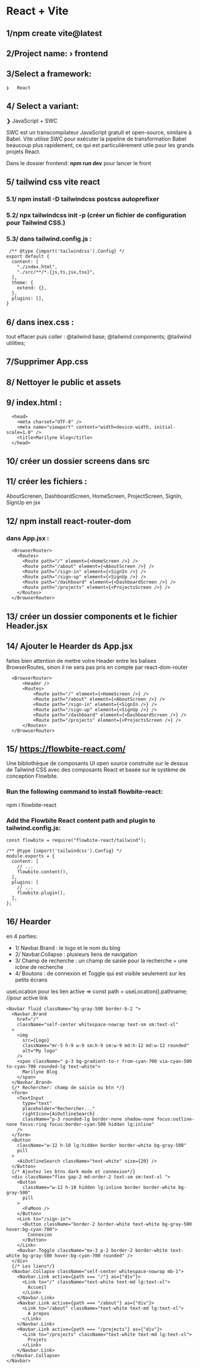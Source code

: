 # React + Vite

## 1/npm create vite@latest

## 2/Project name: › frontend

## 3/Select a framework:
    ❯   React

## 4/ Select a variant:
  ❯    JavaScript + SWC

SWC est un transcompilateur JavaScript gratuit et open-source, similaire à Babel.
Vite utilise SWC pour exécuter la pipeline de transformation Babel beaucoup plus rapidement, ce qui est particulièrement utile pour les grands projets React.

Dans le dossier frontend: **npm run dev** pour lancer le front

## 5/ tailwind css vite react

 ### 5.1/ npm install -D tailwindcss postcss autoprefixer

 ### 5.2/ npx tailwindcss init -p (créer un fichier de configuration pour Tailwind CSS.)

 ### 5.3/ dans tailwind.config.js :
```
 /** @type {import('tailwindcss').Config} */
export default {
  content: [
    "./index.html",
    "./src/**/*.{js,ts,jsx,tsx}",
  ],
  theme: {
    extend: {},
  },
  plugins: [],
}
```
## 6/ dans inex.css :

tout effacer puis coller :
@tailwind base;
@tailwind components;
@tailwind utilities;

## 7/Supprimer App.css

## 8/ Nettoyer le public et assets

## 9/ index.html :
```
  <head>
    <meta charset="UTF-8" />
    <meta name="viewport" content="width=device-width, initial-scale=1.0" />
    <title>Marilyne blog</title>
  </head>
```

## 10/ créer un dossier screens dans src

## 11/ créer les fichiers : 
AboutScrenen, DashboardScreen, HomeScreen, ProjectScreen, SignIn, SignUp en jsx

## 12/ npm install react-router-dom

### dans App.jsx :

```
  <BrowserRouter>
    <Routes>
      <Route path="/" element={<HomeScreen />} />
      <Route path="/about" element={<AboutScreen />} />
      <Route path="/sign-in" element={<SignIn />} />
      <Route path="/sign-up" element={<SignUp />} />
      <Route path="/dashboard" element={<DashboardScreen />} />
      <Route path="/projects" element={<ProjectsScreen />} />
    </Routes>
  </BrowserRouter>
 ```

## 13/ créer un dossier components et le fichier Header.jsx

## 14/ Ajouter le Hearder ds App.jsx

faites bien attention de mettre votre Header entre les balises BrowserRoutes, 
sinon il ne sera pas pris en compte par react-dom-router
```
  <BrowserRouter>
      <Header />
      <Routes>
          <Route path="/" element={<HomeScreen />} />
          <Route path="/about" element={<AboutScreen />} />
          <Route path="/sign-in" element={<SignIn />} />
          <Route path="/sign-up" element={<SignUp />} />
          <Route path="/dashboard" element={<DashboardScreen />} />
          <Route path="/projects" element={<ProjectsScreen />} />
      </Routes>
  </BrowserRouter>
```
## 15/ https://flowbite-react.com/

Une bibliothèque de composants UI open source construite sur le dessus de Tailwind CSS avec des composants React et basée sur le système de conception Flowbite.


  ### Run the following command to install flowbite-react:

npm i flowbite-react

  ### Add the Flowbite React content path and plugin to tailwind.config.js:
```
const flowbite = require("flowbite-react/tailwind");

/** @type {import('tailwindcss').Config} */
module.exports = {
  content: [
    // ...
    flowbite.content(),
  ],
  plugins: [
    // ...
    flowbite.plugin(),
  ],
};
```
## 16/ Hearder
   en 4 parties: 
   - 1/ Navbar.Brand :  le logo et le nom du blog
   - 2/ Navbar.Collapse : plusieurs liens de navigation
   - 3/ Champ de recherche :  un champ de saisie pour la recherche + une icône de recherche
   - 4/ Boutons : de connexion et Toggle qui est visible seulement sur les petits écrans

   useLocation pour les lien active => const path = useLocation().pathname; //pour active link

    <Navbar fluid className="bg-gray-500 border-b-2 ">
      <Navbar.Brand
        href="/"
        className="self-center whitespace-nowrap text-sm sm:text-xl"
      >
        <img
          src={Logo}
          className="mr-5 h-9 w-9 sm:h-9 sm:w-9 md:h-12 md:w-12 rounded"
          alt="My logo"
        />
        <span className=" p-3 bg-gradient-to-r from-cyan-700 via-cyan-500 to-cyan-700 rounded-lg text-white">
          Marilyne Blog
        </span>
      </Navbar.Brand>
      {/* Rechercher: champ de saisie ou btn */}
      <form>
        <TextInput
          type="text"
          placeholder="Rechercher..."
          rightIcon={AiOutlineSearch}
          className="p-3 rounded-lg border-none shadow-none focus:outline-none focus:ring focus:border-cyan-500 hidden lg:inline"
        />
      </form>
      <Button
        className="w-12 h-10 lg:hidden border border-white bg-gray-500"
        pill
      >
        <AiOutlineSearch className="text-white" size={20} />
      </Button>
      {/* Ajoutez les btns dark mode et connexion*/}
      <div className="flex gap-2 md:order-2 text-sm sm:text-xl ">
        <Button
          className="w-12 h-10 hidden lg:inline border border-white bg-gray-500"
          pill
        >
          <FaMoon />
        </Button>
        <Link to="/sign-in">
          <Button className="border-2 border-white text-white bg-gray-500 hover:bg-cyan-700">
            Connexion
          </Button>
        </Link>
        <Navbar.Toggle className="mx-3 p-2 border-2 border-white text-white bg-gray-500 hover:bg-cyan-700 rounded" />
      </div>
      {/* Les liens*/}
      <Navbar.Collapse className="self-center whitespace-nowrap mb-1">
        <Navbar.Link active={path === "/"} as={"div"}>
          <Link to="/" className="text-white text-md lg:text-xl">
            Accueil
          </Link>
        </Navbar.Link>
        <Navbar.Link active={path === "/about"} as={"div"}>
          <Link to="/about" className="text-white text-md lg:text-xl">
            A propos
          </Link>
        </Navbar.Link>
        <Navbar.Link active={path === "/projects"} as={"div"}>
          <Link to="/projects" className="text-white text-md lg:text-xl">
            Projets
          </Link>
        </Navbar.Link>
      </Navbar.Collapse>
    </Navbar>
